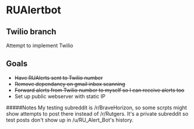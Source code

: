 # RUAlertbot
## Twilio branch
Attempt to implement Twilio

## Goals
- ~~Have RUAlerts sent to Twilio number~~
- ~~Remove dependancy on gmail inbox scanning~~
- ~~Forward alerts from Twilio number to myself so I can receive alerts too~~
- Set up public webserver with static IP

#####Notes
My testing subreddit is /r/BraveHorizon, so some scrpts might show attempts to post there instead of /r/Rutgers. It's a private subreddit so test posts don't show up in /u/RU_Alert_Bot's history.
